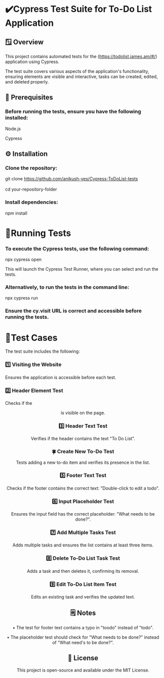 
# ✔️Cypress Test Suite for To-Do List Application

## 🪟 Overview

This project contains automated tests for the (https://todolist.james.am/#/) application using Cypress.

The test suite covers various aspects of the application's functionality, ensuring elements are visible and interactive, tasks can be created, edited, and deleted properly.

## 📃 Prerequisites

### Before running the tests, ensure you have the following installed:

Node.js

Cypress

## ⚙️ Installation

### Clone the repository:

git clone https://github.com/anikush-yes/Cypress-ToDoList-tests
<br>
<br>
cd your-repository-folder

### Install dependencies:

npm install

# 🚀Running Tests

### To execute the Cypress tests, use the following command:

npx cypress open

This will launch the Cypress Test Runner, where you can select and run the tests.

### Alternatively, to run the tests in the command line:

npx cypress run

### Ensure the cy.visit URL is correct and accessible before running the tests.

# 🧪Test Cases

The test suite includes the following:

### 1️⃣ Visiting the Website

Ensures the application is accessible before each test.

### 2️⃣ Header Element Test

Checks if the <header> is visible on the page.

### 3️⃣ Header Text Test

Verifies if the header contains the text "To Do List".

### 🍀 Create New To-Do Test

Tests adding a new to-do item and verifies its presence in the list.

### 5️⃣ Footer Text Test

Checks if the footer contains the correct text: "Double-click to edit a todo".

### 6️⃣ Input Placeholder Test

Ensures the input field has the correct placeholder: "What needs to be done?".

### 7️⃣ Add Multiple Tasks Test

Adds multiple tasks and ensures the list contains at least three items.

### 8️⃣ Delete To-Do List Task Test

Adds a task and then deletes it, confirming its removal.

### 9️⃣ Edit To-Do List Item Test

Edits an existing task and verifies the updated text.

## 🗒️ Notes

• The test for footer text contains a typo in "toodo" instead of "todo".

• The placeholder test should check for "What needs to be done?" instead of "What need's to be done?".


## 🪪 License

This project is open-source and available under the MIT License.
